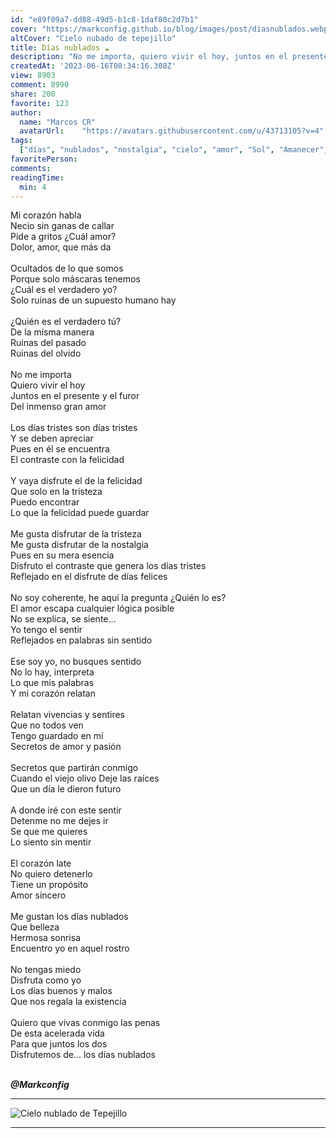 ```yaml
---
id: "e89f09a7-dd88-49d5-b1c8-1daf80c2d7b1"
cover: "https://markconfig.github.io/blog/images/post/diasnublados.webp"
altCover: "Cielo nubado de tepejillo"
title: Días nublados ☁️
description: "No me importa, quiero vivir el hoy, juntos en el presente y el furor, del inmenso gran amor"
createdAt: '2023-06-16T08:34:16.308Z'
view: 8903
comment: 8990
share: 200
favorite: 123 
author:
  name: "Marcos CR"
  avatarUrl: 	"https://avatars.githubusercontent.com/u/43713105?v=4"
tags:
  ["días", "nublados", "nostalgia", "cielo", "amor", "Sol", "Amanecer", "dolor"]
favoritePerson:
comments:
readingTime: 
  min: 4
---
```


Mi corazón habla  
Necio sin ganas de callar  
Pide a gritos ¿Cuál amor?  
Dolor, amor, que más da  
<br>
Ocultados de lo que somos  
Porque solo máscaras tenemos  
¿Cuál es el verdadero yo?  
Solo ruinas de un supuesto humano hay  
<br>
¿Quién es el verdadero tú?  
De la misma manera  
Ruinas del pasado  
Ruinas del olvido  
<br>
No me importa  
Quiero vivir el hoy  
Juntos en el presente y el furor  
Del inmenso gran amor  
<br>
Los días tristes son días tristes  
Y se deben apreciar  
Pues en él se encuentra  
El contraste con la felicidad  
<br>
Y vaya disfrute el de la felicidad  
Que solo en la tristeza  
Puedo encontrar  
Lo que la felicidad puede guardar  
<br>
Me gusta disfrutar de la tristeza  
Me gusta disfrutar de la nostalgia  
Pues en su mera esencia  
Disfruto el contraste que genera los días tristes  
Reflejado en el disfrute de días felices  
<br>
No soy coherente, he aquí la pregunta ¿Quién lo es?  
El amor escapa cualquier lógica posible  
No se explica, se siente...  
Yo tengo el sentir  
Reflejados en palabras sin sentido  
<br>
Ese soy yo, no busques sentido  
No lo hay, interpreta  
Lo que mis palabras  
Y mi corazón relatan  
<br>
Relatan vivencias y sentires  
Que no todos ven  
Tengo guardado en mí  
Secretos de amor y pasión  
<br>
Secretos que partirán conmigo  
Cuando el viejo olivo 
Deje las raíces  
Que un día le dieron futuro  
<br>
A donde iré con este sentir  
Detenme no me dejes ir  
Se que me quieres  
Lo siento sin mentir  
<br>
El corazón late  
No quiero detenerlo  
Tiene un propósito  
Amor sincero  
<br>
Me gustan los días nublados  
Que belleza  
Hermosa sonrisa  
Encuentro yo en aquel rostro  
<br>
No tengas miedo  
Disfruta como yo  
Los días buenos y malos  
Que nos regala la existencia  
<br>
Quiero que vivas conmigo las penas  
De esta acelerada vida  
Para que juntos los dos  
Disfrutemos de... los días nublados  
<br>

***@Markconfig***

***

![Cielo nublado de Tepejillo](https://markconfig.github.io/blog/images/post/diasnublados.webp)

***